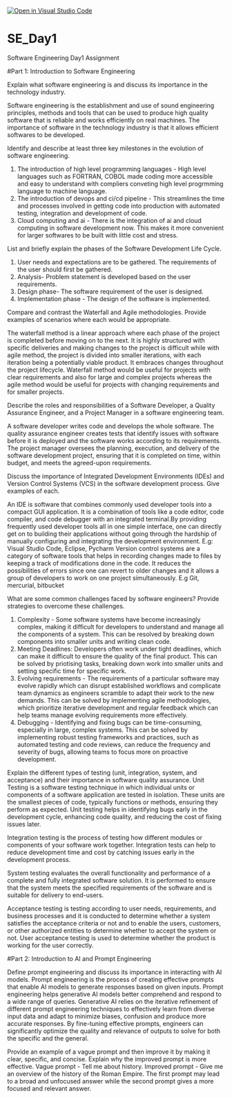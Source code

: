 [![Open in Visual Studio Code](https://classroom.github.com/assets/open-in-vscode-2e0aaae1b6195c2367325f4f02e2d04e9abb55f0b24a779b69b11b9e10269abc.svg)](https://classroom.github.com/online_ide?assignment_repo_id=18382066&assignment_repo_type=AssignmentRepo)
# SE_Day1
Software Engineering Day1 Assignment

#Part 1: Introduction to Software Engineering

Explain what software engineering is and discuss its importance in the technology industry.

Software engineering is the establishment and use of sound engineering principles, methods and tools that can be used to produce high quality software that is reliable and works efficiently on real machines. The importance of software in the technology industry is that it allows efficient softwares to be developed.

Identify and describe at least three key milestones in the evolution of software engineering.
1. The introduction of high level programming languages - High level languages such as FORTRAN, COBOL made coding more accessible and easy to understand with compliers conveting high level progrmming language to machine language.
2. The introduction of devops and ci/cd pipeline - This streamlines the time and processes involved in getting code into production with automated testing, integration and development of code.
3. Cloud computing and ai - There is the integration of ai and cloud computing in software development now. This makes it more convenient for larger softwares to be built with little cost and stress.
 
List and briefly explain the phases of the Software Development Life Cycle.
1. User needs and expectations are to be gathered. The requirements of the user should first be gathered.
2. Analysis- Problem statement is developed based on the user requirements.
3. Design phase- The software requirement of the user is designed.
4. Implementation phase - The design of the software is implemented.


Compare and contrast the Waterfall and Agile methodologies. Provide examples of scenarios where each would be appropriate.

The waterfall method is a linear approach where each phase of the project is completed before moving on to the next. It is highly structured with specific deliveries and making changes to the project is difficult while with agile method, the project is divided into smaller iterations, with each iteration being a potentially viable product. It embraces changes throughout the project lifecycle. Waterfall method would be useful for projects with clear requirements and also for large and complex projects whereas the agile method would be useful for projects with changing requirements and for smaller projects.

Describe the roles and responsibilities of a Software Developer, a Quality Assurance Engineer, and a Project Manager in a software engineering team.

A software developer writes code and develops the whole software. 
The quality assurance engineer creates tests that identify issues with software before it is deployed and the software works according to its requirements.
The project manager oversees the planning, execution, and delivery of the software development project, ensuring that it is completed on time, within budget, and meets the agreed-upon requirements.


Discuss the importance of Integrated Development Environments (IDEs) and Version Control Systems (VCS) in the software development process. Give examples of each.

An IDE is software that combines commonly used developer tools into a compact GUI application. It is a combination of tools like a code editor, code compiler, and code debugger with an integrated terminal.By providing frequently used developer tools all in one simple interface, one can directly get on to building their applications without going through the hardship of manually configuring and integrating the development environment. E.g: Visual Studio Code, Eclipse, Pycharm
Version control systems are a category of software tools that helps in recording changes made to files by keeping a track of modifications done in the code. It reduces the possibilities of errors since one can revert to older changes and it allows a group of developers to work on one project simultaneously. E.g Git, mercurial, bitbucket

What are some common challenges faced by software engineers? Provide strategies to overcome these challenges.
1. Complexity - Some software systems have become increasingly complex, making it difficult for developers to understand and manage all the components of a system. This can be resolved by breaking down components into smaller units and writing clean code.
2. Meeting Deadlines: Developers often work under tight deadlines, which can make it difficult to ensure the quality of the final product. This can be solved by priotising tasks, breaking down work into smaller units and setting specific time for specific work.
3. Evolving requirements - The requirements of a particular software may evolve rapidly which can disrupt established workflows and complicate team dynamics as engineers scramble to adapt their work to the new demands. This can be solved by implementing agile methodologies, which prioritize iterative development and regular feedback which can help teams manage evolving requirements more effectively.
4. Debugging -  Identifying and fixing bugs can be time-consuming, especially in large, complex systems. This can be solved by implementing robust testing frameworks and practices, such as automated testing and code reviews, can reduce the frequency and severity of bugs, allowing teams to focus more on proactive development.

Explain the different types of testing (unit, integration, system, and acceptance) and their importance in software quality assurance.
Unit Testing is a software testing technique in which individual units or components of a software application are tested in isolation. These units are the smallest pieces of code, typically functions or methods, ensuring they perform as expected. Unit testing helps in identifying bugs early in the development cycle, enhancing code quality, and reducing the cost of fixing issues later.

Integration testing is the process of testing how different modules or components of your software work together. Integration tests can help to reduce development time and cost by catching issues early in the development process.

System testing evaluates the overall functionality and performance of a complete and fully integrated software solution. It is performed to ensure that the system meets the specified requirements of the software and is suitable for delivery to end-users. 

Acceptance testing is testing according to user needs, requirements, and business processes and it is conducted to determine whether a system satisfies the acceptance criteria or not and to enable the users, customers, or other authorized entities to determine whether to accept the system or not. User acceptance testing is used to determine whether the product is working for the user correctly.

#Part 2: Introduction to AI and Prompt Engineering


Define prompt engineering and discuss its importance in interacting with AI models.
Prompt engineering is the process of creating effective prompts that enable AI models to generate responses based on given inputs. Prompt engineering helps generative AI models better comprehend and respond to a wide range of queries. Generative AI relies on the iterative refinement of different prompt engineering techniques to effectively learn from diverse input data and adapt to minimize biases, confusion and produce more accurate responses. By fine-tuning effective prompts, engineers can significantly optimize the quality and relevance of outputs to solve for both the specific and the general.


Provide an example of a vague prompt and then improve it by making it clear, specific, and concise. Explain why the improved prompt is more effective.
Vague prompt - Tell me about history.
Improved prompt - Give me an overview of the history of the Roman Empire.
The first prompt may lead to a broad and unfocused answer while the second prompt gives a more focused and relevant answer.
